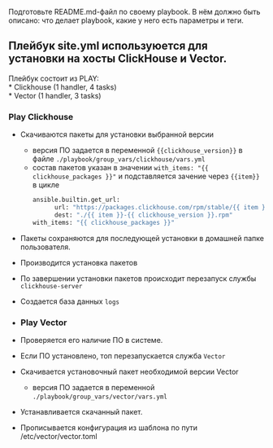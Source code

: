 Подготовьте README.md-файл по своему playbook. В нём должно быть описано: что делает playbook, какие у него есть параметры и теги.
## Плейбук site.yml используюется для установки на хосты ClickHouse и Vector.

Плейбук состоит из PLAY:  
    * Clickhouse (1 handler, 4 tasks)    
    * Vector (1 handler, 3 tasks) 

### **Play Clickhouse**
* Скачиваются пакеты для установки выбранной версии
    * версия ПО задается в переменной `{{clickhouse_version}}` в файле `./playbook/group_vars/clickhouse/vars.yml`
    * состав пакетов указан в значении `with_items: "{{ clickhouse_packages }}"` и подставляется зачение через `{{item}}` в цикле
      ```bash
      ansible.builtin.get_url:
            url: "https://packages.clickhouse.com/rpm/stable/{{ item }}-{{ clickhouse_version }}.noarch.rpm"
            dest: "./{{ item }}-{{ clickhouse_version }}.rpm"
      with_items: "{{ clickhouse_packages }}"
      ```
      
* Пакеты сохраняются для последующей установки в домашней папке пользователя.
* Производится установка пакетов
* По завершении установки пакетов происходит перезапуск службы `clickhouse-server`
* Создается база данных `logs`

* ### **Play Vector**  
* Проверяется его наличие ПО в системе.
* Если ПО установлено, топ перезапускается служба `Vector`
* Скачивается установочный пакет необходимой версии Vector
    * версия ПО задается в переменной `./playbook/group_vars/vector/vars.yml`  
* Устанавливается скачанный пакет.
* Прописывается конфигурация из шаблона по пути /etc/vector/vector.toml



   

